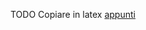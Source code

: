 TODO Copiare in latex [appunti](/Matematica/Lezioni/2021%2002%2019%20-%20Funzione%20derivata/19%20feb%202021%20-%20Funzione%20derivata.pdf)
